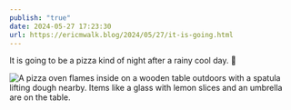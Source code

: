 ```yaml
---
publish: "true"
date: 2024-05-27 17:23:30
url: https://ericmwalk.blog/2024/05/27/it-is-going.html
---
```


It is going to be a pizza kind of night after a rainy cool day. 🍕

![A pizza oven flames inside on a wooden table outdoors with a spatula lifting dough nearby. Items like a glass with lemon slices and an umbrella are on the table.](https://ericmwalk.blog/uploads/2024/img-0074.jpeg)